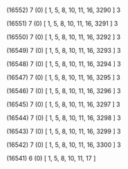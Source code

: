 (16552) 7 (0) [ 1, 5, 8, 10, 11, 16, 3290 ] 3 


(16551) 7 (0) [ 1, 5, 8, 10, 11, 16, 3291 ] 3 


(16550) 7 (0) [ 1, 5, 8, 10, 11, 16, 3292 ] 3 


(16549) 7 (0) [ 1, 5, 8, 10, 11, 16, 3293 ] 3 


(16548) 7 (0) [ 1, 5, 8, 10, 11, 16, 3294 ] 3 


(16547) 7 (0) [ 1, 5, 8, 10, 11, 16, 3295 ] 3 


(16546) 7 (0) [ 1, 5, 8, 10, 11, 16, 3296 ] 3 


(16545) 7 (0) [ 1, 5, 8, 10, 11, 16, 3297 ] 3 


(16544) 7 (0) [ 1, 5, 8, 10, 11, 16, 3298 ] 3 


(16543) 7 (0) [ 1, 5, 8, 10, 11, 16, 3299 ] 3 


(16542) 7 (0) [ 1, 5, 8, 10, 11, 16, 3300 ] 3 


(16541) 6 (0) [ 1, 5, 8, 10, 11, 17 ]  

